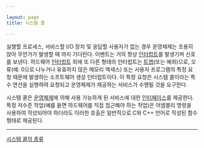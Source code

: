 ```yaml
---

layout: page
title: 시스템 콜

---
```



실행할 프로세스, 서비스할 I/O 장치 및 응답할 사용자가 없는 경우 운영체제는 조용히 앉아 무언가가 발생할 때 까지 기다린다. 이벤트는 거의 항상 [인터럽트](인터럽트.md)를 발생기켜 신호를 보낸다. 하드웨어 [인터럽트](인터럽트.md) 외에 또 다른 형태의 인터럽트는 [트랩](트랩.md)(또는 예외)으로, 오류(예: 0으로 나누거나 유효하지 않은 메모리 액세스) 또는 사용자 프로그램의 특정 요청 때문에 발생하는 소프트웨어 생성 인터럽트이다.
이 특정 요청은 시스템 콜이라는 특수 연산을 실행하여 요청되고 운영체제가 제공하는 서비스가 수행될 것을 요구한다.

시스템 콜은 [운영체제](운영체제.md)에 의해 사용 가능하게 된 서비스에 대한 [인터페이스](인터페이스.md)를 제공한다. 특정 저수준 작업(예를 들면 하드웨어를 직접 접근해야 하는 작업)은 어셈블리 명령을 사용하여 작성되어야 하더라도 이러한 호출은 일반적으로 C와 C++ 언어로 작성된 함수 형태로 제공된다.


***

[시스템 콜의 종류](시스템-콜의-종류.md)